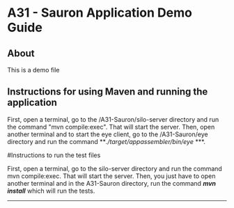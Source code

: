 # A31 - Sauron Application Demo Guide

## About

This is a demo file 

## Instructions for using Maven and running the application

First, open a terminal, go to the /A31-Sauron/silo-server directory and run the command "mvn compile:exec". That will start the server.
Then, open another terminal and to start the eye client, go to the /A31-Sauron/eye directory and run the command ***./target/appassembler/bin/eye <args>* ***.

#Instructions to run the test files

First, open a terminal, go to the silo-server directory and run the command mvn compile:exec. That will start the server.
Then, you just have to open another terminal and in the A31-Sauron directory, run the command ***mvn install*** which will run the tests.



----

